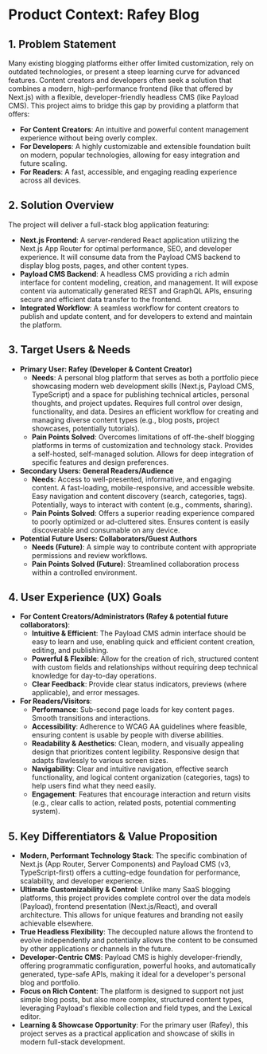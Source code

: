 # Product Context: Rafey Blog

## 1. Problem Statement

Many existing blogging platforms either offer limited customization, rely on outdated technologies, or present a steep learning curve for advanced features. Content creators and developers often seek a solution that combines a modern, high-performance frontend (like that offered by Next.js) with a flexible, developer-friendly headless CMS (like Payload CMS). This project aims to bridge this gap by providing a platform that offers:

*   **For Content Creators**: An intuitive and powerful content management experience without being overly complex.
*   **For Developers**: A highly customizable and extensible foundation built on modern, popular technologies, allowing for easy integration and future scaling.
*   **For Readers**: A fast, accessible, and engaging reading experience across all devices.

## 2. Solution Overview

The project will deliver a full-stack blog application featuring:

*   **Next.js Frontend**: A server-rendered React application utilizing the Next.js App Router for optimal performance, SEO, and developer experience. It will consume data from the Payload CMS backend to display blog posts, pages, and other content types.
*   **Payload CMS Backend**: A headless CMS providing a rich admin interface for content modeling, creation, and management. It will expose content via automatically generated REST and GraphQL APIs, ensuring secure and efficient data transfer to the frontend.
*   **Integrated Workflow**: A seamless workflow for content creators to publish and update content, and for developers to extend and maintain the platform.

## 3. Target Users & Needs

*   **Primary User: Rafey (Developer & Content Creator)**
    *   **Needs**: A personal blog platform that serves as both a portfolio piece showcasing modern web development skills (Next.js, Payload CMS, TypeScript) and a space for publishing technical articles, personal thoughts, and project updates. Requires full control over design, functionality, and data. Desires an efficient workflow for creating and managing diverse content types (e.g., blog posts, project showcases, potentially tutorials).
    *   **Pain Points Solved**: Overcomes limitations of off-the-shelf blogging platforms in terms of customization and technology stack. Provides a self-hosted, self-managed solution. Allows for deep integration of specific features and design preferences.
*   **Secondary Users: General Readers/Audience**
    *   **Needs**: Access to well-presented, informative, and engaging content. A fast-loading, mobile-responsive, and accessible website. Easy navigation and content discovery (search, categories, tags). Potentially, ways to interact with content (e.g., comments, sharing).
    *   **Pain Points Solved**: Offers a superior reading experience compared to poorly optimized or ad-cluttered sites. Ensures content is easily discoverable and consumable on any device.
*   **Potential Future Users: Collaborators/Guest Authors**
    *   **Needs (Future)**: A simple way to contribute content with appropriate permissions and review workflows.
    *   **Pain Points Solved (Future)**: Streamlined collaboration process within a controlled environment.

## 4. User Experience (UX) Goals

*   **For Content Creators/Administrators (Rafey & potential future collaborators)**:
    *   **Intuitive & Efficient**: The Payload CMS admin interface should be easy to learn and use, enabling quick and efficient content creation, editing, and publishing.
    *   **Powerful & Flexible**: Allow for the creation of rich, structured content with custom fields and relationships without requiring deep technical knowledge for day-to-day operations.
    *   **Clear Feedback**: Provide clear status indicators, previews (where applicable), and error messages.
*   **For Readers/Visitors**:
    *   **Performance**: Sub-second page loads for key content pages. Smooth transitions and interactions.
    *   **Accessibility**: Adherence to WCAG AA guidelines where feasible, ensuring content is usable by people with diverse abilities.
    *   **Readability & Aesthetics**: Clean, modern, and visually appealing design that prioritizes content legibility. Responsive design that adapts flawlessly to various screen sizes.
    *   **Navigability**: Clear and intuitive navigation, effective search functionality, and logical content organization (categories, tags) to help users find what they need easily.
    *   **Engagement**: Features that encourage interaction and return visits (e.g., clear calls to action, related posts, potential commenting system).

## 5. Key Differentiators & Value Proposition

*   **Modern, Performant Technology Stack**: The specific combination of Next.js (App Router, Server Components) and Payload CMS (v3, TypeScript-first) offers a cutting-edge foundation for performance, scalability, and developer experience.
*   **Ultimate Customizability & Control**: Unlike many SaaS blogging platforms, this project provides complete control over the data models (Payload), frontend presentation (Next.js/React), and overall architecture. This allows for unique features and branding not easily achievable elsewhere.
*   **True Headless Flexibility**: The decoupled nature allows the frontend to evolve independently and potentially allows the content to be consumed by other applications or channels in the future.
*   **Developer-Centric CMS**: Payload CMS is highly developer-friendly, offering programmatic configuration, powerful hooks, and automatically generated, type-safe APIs, making it ideal for a developer's personal blog and portfolio.
*   **Focus on Rich Content**: The platform is designed to support not just simple blog posts, but also more complex, structured content types, leveraging Payload's flexible collection and field types, and the Lexical editor.
*   **Learning & Showcase Opportunity**: For the primary user (Rafey), this project serves as a practical application and showcase of skills in modern full-stack development.